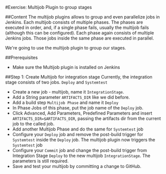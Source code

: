 #Exercise: Multijob Plugin to group stages

##Content
The multijob plugins allows to group and even parallelize jobs in Jenkins. Each multijob consists of multiple phases. The phases are executed in order, and, if a single phase fails, usually the multijob fails (although this can be configured). Each phase again consists of multiple Jenkins jobs. Those jobs inside the same phase are executed in parallel.     

We're going to use the multijob plugin to group our stages.

##Prerequisites
- Make sure the Multijob plugin is installed on Jenkins

##Step 1: Create Multijob for integration stage
Currently, the integration stage consists of two jobs. `Deploy` and `Systemtest`
- Create a new job - multijob, name it `IntegrationStage`.
- Add a String parameter `ARTIFACTS_DIR` like we did before.
- Add a build step `Multijob Phase` and name it `Deploy`
- In Phase Jobs of this phase, put the job name of the `Deploy` job.
- Click Advanced, Add Parameters, Predefined Parameters and insert `ARTIFACTS_DIR=$ARTIFACTS_DIR`, passing the artifacts dir from the current job to the called job.
- Add another Multijob Phase and do the same for `Systemtest` job
- Configure your `Deploy` job and remove the post-build trigger for `Systemtest` inside the `Deploy` job. The multijob plugin now triggers the `Systemtest` job
- Configure your `Commit` job and change the post-build trigger from Integration Stage `Deploy` to the new multijob `IntegrationStage`. The parameters is still required. 
- Save and test your multijob by committing a change to GitHub.
